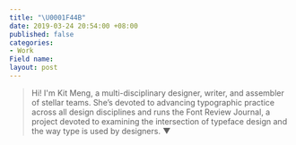 ```yaml
---
title: "\U0001F44B"
date: 2019-03-24 20:54:00 +08:00
published: false
categories:
- Work
Field name: 
layout: post
---
```


> Hi! I'm Kit Meng, a multi-disciplinary designer, writer, and assembler of stellar teams. She’s devoted to advancing typographic practice across all design disciplines and runs the Font Review Journal, a project devoted to examining the intersection of typeface design and the way type is used by designers. ▼

<div class="whitespace"></div>